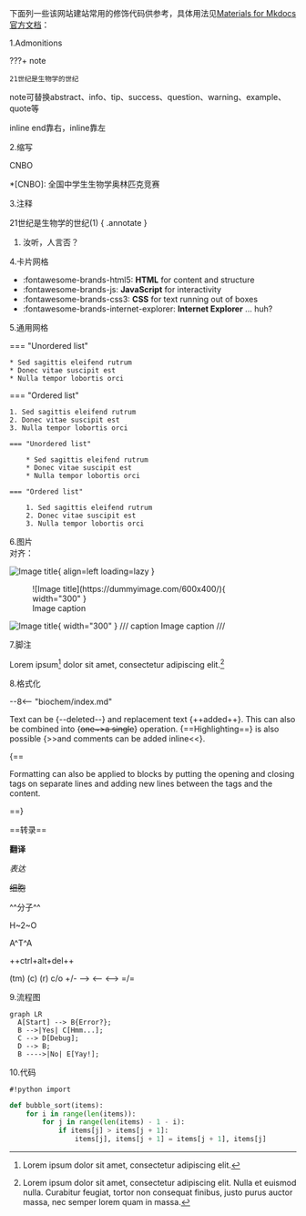 
下面列一些该网站建站常用的修饰代码供参考，具体用法见[Materials for Mkdocs官方文档](https://squidfunk.github.io/mkdocs-material/reference/)：

1.Admonitions

???+ note

    21世纪是生物学的世纪

note可替换abstract、info、tip、success、question、warning、example、quote等

inline end靠右，inline靠左

2.缩写

CNBO

*[CNBO]: 全国中学生生物学奥林匹克竞赛

3.注释

21世纪是生物学的世纪(1)
{ .annotate }

1. 汝听，人言否？

4.卡片网格

<div class="grid cards" markdown>

- :fontawesome-brands-html5: __HTML__ for content and structure
- :fontawesome-brands-js: __JavaScript__ for interactivity
- :fontawesome-brands-css3: __CSS__ for text running out of boxes
- :fontawesome-brands-internet-explorer: __Internet Explorer__ ... huh?

</div>

5.通用网格

<div class="grid" markdown>

=== "Unordered list"

    * Sed sagittis eleifend rutrum
    * Donec vitae suscipit est
    * Nulla tempor lobortis orci

=== "Ordered list"

    1. Sed sagittis eleifend rutrum
    2. Donec vitae suscipit est
    3. Nulla tempor lobortis orci

``` title="Content tabs"
=== "Unordered list"

    * Sed sagittis eleifend rutrum
    * Donec vitae suscipit est
    * Nulla tempor lobortis orci

=== "Ordered list"

    1. Sed sagittis eleifend rutrum
    2. Donec vitae suscipit est
    3. Nulla tempor lobortis orci
```
</div>
6.图片
<div class="grid" markdown>
对齐：

![Image title](https://dummyimage.com/600x400/eee/aaa){ align=left loading=lazy }

</div>


<figure markdown="span">
  ![Image title](https://dummyimage.com/600x400/){ width="300" }
  <figcaption>Image caption</figcaption>
</figure>

![Image title](https://dummyimage.com/600x400/){ width="300" }
/// caption
Image caption
///


7.脚注

Lorem ipsum[^1] dolor sit amet, consectetur adipiscing elit.[^2]

[^1]: Lorem ipsum dolor sit amet, consectetur adipiscing elit.

<!--必须4格缩进-->
[^2]: 
    Lorem ipsum dolor sit amet, consectetur adipiscing elit. Nulla et euismod
    nulla. Curabitur feugiat, tortor non consequat finibus, justo purus auctor
    massa, nec semper lorem quam in massa.


8.格式化

--8<-- "biochem/index.md"

Text can be {--deleted--} and replacement text {++added++}. This can also be
combined into {~~one~>a single~~} operation. {==Highlighting==} is also
possible {>>and comments can be added inline<<}.

{==

Formatting can also be applied to blocks by putting the opening and closing
tags on separate lines and adding new lines between the tags and the content.

==}

==转录==

**翻译**

_表达_

~~细胞~~

^^分子^^

H~2~O

A^T^A

++ctrl+alt+del++  <!--https://facelessuser.github.io/pymdown-extensions/extensions/keys/#extendingmodifying-key-map-index-->

(tm)
(c)	
(r)	
c/o	
+/-	
-->	
<--	
<-->
=/=	

9.流程图

``` mermaid
graph LR
  A[Start] --> B{Error?};
  B -->|Yes| C[Hmm...];
  C --> D[Debug];
  D --> B;
  B ---->|No| E[Yay!];
```

10.代码

`#!python import`

``` py linenums="1"  hl_lines="2 3"
def bubble_sort(items):
    for i in range(len(items)):
        for j in range(len(items) - 1 - i):
            if items[j] > items[j + 1]:
                items[j], items[j + 1] = items[j + 1], items[j]
```